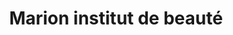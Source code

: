 ---
title: "Marion institut de beauté"
url: /zegerscappel/marion-institut-de-beaute/
shop: Kosmetik
---